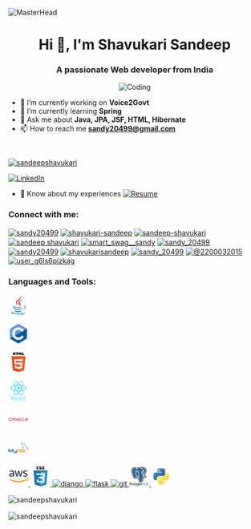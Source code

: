 <!-- MasterHead -->
![MasterHead](https://storage.googleapis.com/a1aa/image/zTnUQ3oGFTY6NVzNSGRMFInrGzTvhO9LvRxAoHLP7uQlZx3E.jpg)

<h1 align="center">Hi 👋, I'm Shavukari Sandeep</h1>
<h3 align="center">A passionate Web developer from India</h3>

<!-- Add GIF directly below the heading -->
<p align="center">
  <img alt="Coding" width="400" src="https://cdn.dribbble.com/users/1162077/screenshots/3848914/programmer.gif">
</p>

- 🔭 I’m currently working on **Voice2Govt**
- 🌱 I’m currently learning **Spring**
- 💬 Ask me about **Java, JPA, JSF, HTML, Hibernate**
- 📫 How to reach me **sandy20499@gmail.com**

<br><p align="left"> 
<a href="https://github.com/ryo-ma/github-profile-trophy"><img src="https://github-profile-trophy.vercel.app/?username=sandeepshavukari" alt="sandeepshavukari" /></a> 
</p>

<!-- LinkedIn and other social media badges -->
<p align="left"> 
  <a href="https://linkedin.com/in/shavukari-sandeep" target="blank"><img src="https://img.shields.io/badge/Follow%20%40shavukari--sandeep-blue" alt="LinkedIn" /></a> 
</p>

- 📄 Know about my experiences <a href="https://path-to-your-resume.pdf" download><img src="https://img.shields.io/badge/Download-blue" alt="Resume"/></a>

<h3 align="left">Connect with me:</h3>
<p align="left">
<a href="https://twitter.com/sandy20499" target="blank"><img align="center" src="https://raw.githubusercontent.com/rahuldkjain/github-profile-readme-generator/master/src/images/icons/Social/twitter.svg" alt="sandy20499" height="30" width="40" /></a>
<a href="https://linkedin.com/in/shavukari-sandeep" target="blank"><img align="center" src="https://raw.githubusercontent.com/rahuldkjain/github-profile-readme-generator/master/src/images/icons/Social/linked-in-alt.svg" alt="shavukari-sandeep" height="30" width="40" /></a>
<a href="https://stackoverflow.com/users/sandeep-shavukari" target="blank"><img align="center" src="https://raw.githubusercontent.com/rahuldkjain/github-profile-readme-generator/master/src/images/icons/Social/stack-overflow.svg" alt="sandeep-shavukari" height="30" width="40" /></a>
<a href="https://fb.com/sandeep.shavukari" target="blank"><img align="center" src="https://raw.githubusercontent.com/rahuldkjain/github-profile-readme-generator/master/src/images/icons/Social/facebook.svg" alt="sandeep shavukari" height="30" width="40" /></a>
<a href="https://instagram.com/smart_swag__sandy" target="blank"><img align="center" src="https://raw.githubusercontent.com/rahuldkjain/github-profile-readme-generator/master/src/images/icons/Social/instagram.svg" alt="smart_swag__sandy" height="30" width="40" /></a>
<a href="https://www.codechef.com/users/sandy_20499" target="blank"><img align="center" src="https://cdn.jsdelivr.net/npm/simple-icons@3.1.0/icons/codechef.svg" alt="sandy_20499" height="30" width="40" /></a>
<a href="https://www.hackerrank.com/sandy20499" target="blank"><img align="center" src="https://raw.githubusercontent.com/rahuldkjain/github-profile-readme-generator/master/src/images/icons/Social/hackerrank.svg" alt="sandy20499" height="30" width="40" /></a>
<a href="https://codeforces.com/profile/shavukarisandeep" target="blank"><img align="center" src="https://raw.githubusercontent.com/rahuldkjain/github-profile-readme-generator/master/src/images/icons/Social/codeforces.svg" alt="shavukarisandeep" height="30" width="40" /></a>
<a href="https://www.leetcode.com/sandy_20499" target="blank"><img align="center" src="https://raw.githubusercontent.com/rahuldkjain/github-profile-readme-generator/master/src/images/icons/Social/leet-code.svg" alt="sandy_20499" height="30" width="40" /></a>
<a href="https://www.hackerearth.com/@2200032015" target="blank"><img align="center" src="https://raw.githubusercontent.com/rahuldkjain/github-profile-readme-generator/master/src/images/icons/Social/hackerearth.svg" alt="@2200032015" height="30" width="40" /></a>
<a href="https://auth.geeksforgeeks.org/user/user_g6ls6pizkag" target="blank"><img align="center" src="https://raw.githubusercontent.com/rahuldkjain/github-profile-readme-generator/master/src/images/icons/Social/geeks-for-geeks.svg" alt="user_g6ls6pizkag" height="30" width="40" /></a>
</p>

<h3 align="left">Languages and Tools:</h3>
<p align="left"> 
<!-- Java First -->
<a href="https://www.java.com" target="_blank" rel="noreferrer"> <img src="https://raw.githubusercontent.com/devicons/devicon/master/icons/java/java-original.svg" alt="java" width="40" height="40"/> </a> 

<!-- C -->
<a href="https://www.cprogramming.com/" target="_blank" rel="noreferrer"> <img src="https://raw.githubusercontent.com/devicons/devicon/master/icons/c/c-original.svg" alt="c" width="40" height="40"/> </a> 

<!-- HTML -->
<a href="https://www.w3.org/html/" target="_blank" rel="noreferrer"> <img src="https://raw.githubusercontent.com/devicons/devicon/master/icons/html5/html5-original-wordmark.svg" alt="html5" width="40" height="40"/> </a> 

<!-- React -->
<a href="https://reactjs.org/" target="_blank" rel="noreferrer"> <img src="https://raw.githubusercontent.com/devicons/devicon/master/icons/react/react-original-wordmark.svg" alt="react" width="40" height="40"/> </a> 

<!-- Oracle -->
<a href="https://www.oracle.com/" target="_blank" rel="noreferrer"> <img src="https://raw.githubusercontent.com/devicons/devicon/master/icons/oracle/oracle-original.svg" alt="oracle" width="40" height="40"/> </a> 

<!-- MySQL -->
<a href="https://www.mysql.com/" target="_blank" rel="noreferrer"> <img src="https://raw.githubusercontent.com/devicons/devicon/master/icons/mysql/mysql-original-wordmark.svg" alt="mysql" width="40" height="40"/> </a> 

<!-- Remaining Tools -->
<a href="https://aws.amazon.com" target="_blank" rel="noreferrer"> <img src="https://raw.githubusercontent.com/devicons/devicon/master/icons/amazonwebservices/amazonwebservices-original-wordmark.svg" alt="aws" width="40" height="40"/> </a> 
<a href="https://www.w3schools.com/css/" target="_blank" rel="noreferrer"> <img src="https://raw.githubusercontent.com/devicons/devicon/master/icons/css3/css3-original-wordmark.svg" alt="css3" width="40" height="40"/> </a> 
<a href="https://www.djangoproject.com/" target="_blank" rel="noreferrer"> <img src="https://cdn.worldvectorlogo.com/logos/django.svg" alt="django" width="40" height="40"/> </a> 
<a href="https://flask.palletsprojects.com/" target="_blank" rel="noreferrer"> <img src="https://www.vectorlogo.zone/logos/pocoo_flask/pocoo_flask-icon.svg" alt="flask" width="40" height="40"/> </a> 
<a href="https://git-scm.com/" target="_blank" rel="noreferrer"> <img src="https://www.vectorlogo.zone/logos/git-scm/git-scm-icon.svg" alt="git" width="40" height="40"/> </a> 
<a href="https://www.postgresql.org" target="_blank" rel="noreferrer"> <img src="https://raw.githubusercontent.com/devicons/devicon/master/icons/postgresql/postgresql-original-wordmark.svg" alt="postgresql" width="40" height="40"/> </a> 
<a href="https://www.python.org" target="_blank" rel="noreferrer"> <img src="https://raw.githubusercontent.com/devicons/devicon/master/icons/python/python-original.svg" alt="python" width="40" height="40"/> </a> 
</p>

<!-- GitHub Stats and Streak -->
<p><img align="center" src="https://github-readme-stats.vercel.app/api/top-langs?username=sandeepshavukari&show_icons=true&locale=en&layout=compact" alt="sandeepshavukari" /></p>
<p><img align="center" src="https://github-readme-streak-stats.herokuapp.com/?user=sandeepshavukari&" alt="sandeepshavukari" /></p>
